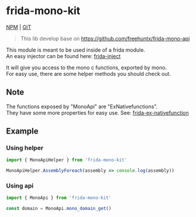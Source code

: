 # frida-mono-kit

[NPM](https://www.npmjs.com/package/frida-mono-kit) | [GIT](https://github.com/bakabird/frida-mono-kit#readme)


> This lib develop base on https://github.com/freehuntx/frida-mono-api


This module is meant to be used inside of a frida module.  
An easy injector can be found here: [frida-inject](https://github.com/freehuntx/frida-inject)  
  
It will give you access to the mono c functions, exported by mono.  
For easy use, there are some helper methods you should check out.

## Note
The functions exposed by "MonoApi" are "ExNativefunctions".  
They have some more properties for easy use. See: [frida-ex-nativefunction](https://github.com/freehuntx/frida-ex-nativefunction)

## Example
### Using helper
```javascript
import { MonoApiHelper } from 'frida-mono-kit'

MonoApiHelper.AssemblyForeach(assembly => console.log(assembly))
```

### Using api
```javascript
import { MonoApi } from 'frida-mono-kit'

const domain = MonoApi.mono_domain_get()
```
